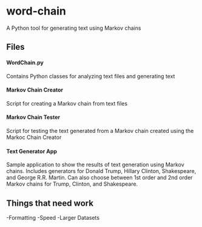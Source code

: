 # word-chain
A Python tool for generating text using Markov chains

## Files

#### WordChain.py
Contains Python classes for analyzing text files and generating text

#### Markov Chain Creator
Script for creating a Markov chain from text files

#### Markov Chain Tester
Script for testing the text generated from a Markov chain created using the Markoc Chain Creator

#### Text Generator App
Sample application to show the results of text generation using Markov chains. Includes generators for Donald Trump, Hillary Clinton, Shakespeare, and George R.R. Martin. Can also choose between 1st order and 2nd order Markov chains for Trump, Clinton, and Shakespeare.

## Things that need work
-Formatting
-Speed
-Larger Datasets
